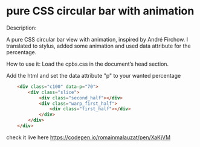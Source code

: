 # pure CSS circular bar with animation

Description:

A pure CSS circular bar view with animation, inspired by André Firchow. I translated to stylus, added some animation and used data attribute for the percentage.

How to use it:
	Load the cpbs.css in the document’s head section.

Add the html and set the data attribute "p" to your wanted percentage
```html
	<div class="c100" data-p="70">
		<div class="slice">
			<div class="second_half"></div>
			<div class="warp_first_half">
				<div class="first_half"></div>
			</div>
		</div>
	</div>
```
check it live here
	https://codepen.io/romainmalauzat/pen/XaKjVM